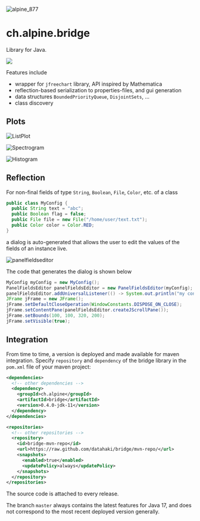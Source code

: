 ![alpine_877](https://user-images.githubusercontent.com/4012178/116814864-1b1a1580-ab5b-11eb-97e6-1441af4ececa.png)

# ch.alpine.bridge

Library for Java.

![](https://github.com/datahaki/bridge/actions/workflows/mvn_test_11.yml/badge.svg)

Features include 
* wrapper for `jfreechart` library, API inspired by Mathematica
* reflection-based serialization to properties-files, and gui generation
* data structures `BoundedPriorityQueue`, `DisjointSets`, ...
* class discovery

## Plots

![ListPlot](https://user-images.githubusercontent.com/4012178/174350881-199e3d17-514d-402c-b59c-8418ee6fcdb8.png)

![Spectrogram](https://user-images.githubusercontent.com/4012178/174349666-ed465170-9bd7-4427-add7-d299e23db011.png)

![Histogram](https://user-images.githubusercontent.com/4012178/174354957-3134ea12-34a8-4a72-a680-f0ec38e8bce9.png)

## Reflection

For non-final fields of type `String`, `Boolean`, `File`, `Color`, etc. of a class

```java
public class MyConfig {
  public String text = "abc";
  public Boolean flag = false;
  public File file = new File("/home/user/text.txt");
  public Color color = Color.RED;
}
```

a dialog is auto-generated that allows the user to edit the values of the fields of an instance live.

![panelfieldseditor](https://user-images.githubusercontent.com/4012178/138581130-2be4d8ec-c15b-4ccb-83e5-fcd7bbda2a4f.png)

The code that generates the dialog is shown below

```java
MyConfig myConfig = new MyConfig();
PanelFieldsEditor panelFieldsEditor = new PanelFieldsEditor(myConfig);
panelFieldsEditor.addUniversalListener(() -> System.out.println("my config changed"));
JFrame jFrame = new JFrame();
jFrame.setDefaultCloseOperation(WindowConstants.DISPOSE_ON_CLOSE);
jFrame.setContentPane(panelFieldsEditor.createJScrollPane());
jFrame.setBounds(100, 100, 320, 200);
jFrame.setVisible(true);
```

## Integration

From time to time, a version is deployed and made available for maven integration. Specify `repository` and `dependency` of the bridge library in the `pom.xml` file of your maven project:

```xml
<dependencies>
  <!-- other dependencies -->
  <dependency>
    <groupId>ch.alpine</groupId>
    <artifactId>bridge</artifactId>
    <version>0.4.0-jdk-11</version>
  </dependency>
</dependencies>

<repositories>
  <!-- other repositories -->
  <repository>
    <id>bridge-mvn-repo</id>
    <url>https://raw.github.com/datahaki/bridge/mvn-repo/</url>
    <snapshots>
      <enabled>true</enabled>
      <updatePolicy>always</updatePolicy>
    </snapshots>
  </repository>
</repositories>
```

The source code is attached to every release.

The branch `master` always contains the latest features for Java 17, and does not correspond to the most recent deployed version generally.